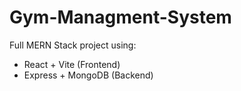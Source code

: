 # Gym-Managment-System

Full MERN Stack project using:
- React + Vite (Frontend)
- Express + MongoDB (Backend)

